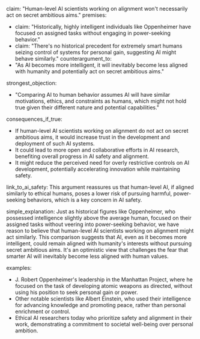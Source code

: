 claim: "Human-level AI scientists working on alignment won't necessarily act on secret ambitious aims."
premises:
  - claim: "Historically, highly intelligent individuals like Oppenheimer have focused on assigned tasks without engaging in power-seeking behavior."
  - claim: "There's no historical precedent for extremely smart humans seizing control of systems for personal gain, suggesting AI might behave similarly."
counterargument_to:
  - "As AI becomes more intelligent, it will inevitably become less aligned with humanity and potentially act on secret ambitious aims."

strongest_objection:
  - "Comparing AI to human behavior assumes AI will have similar motivations, ethics, and constraints as humans, which might not hold true given their different nature and potential capabilities."

consequences_if_true:
  - If human-level AI scientists working on alignment do not act on secret ambitious aims, it would increase trust in the development and deployment of such AI systems.
  - It could lead to more open and collaborative efforts in AI research, benefiting overall progress in AI safety and alignment.
  - It might reduce the perceived need for overly restrictive controls on AI development, potentially accelerating innovation while maintaining safety.

link_to_ai_safety: This argument reassures us that human-level AI, if aligned similarly to ethical humans, poses a lower risk of pursuing harmful, power-seeking behaviors, which is a key concern in AI safety.

simple_explanation: Just as historical figures like Oppenheimer, who possessed intelligence slightly above the average human, focused on their assigned tasks without veering into power-seeking behavior, we have reason to believe that human-level AI scientists working on alignment might act similarly. This comparison suggests that AI, even as it becomes more intelligent, could remain aligned with humanity's interests without pursuing secret ambitious aims. It's an optimistic view that challenges the fear that smarter AI will inevitably become less aligned with human values.

examples:
  - J. Robert Oppenheimer's leadership in the Manhattan Project, where he focused on the task of developing atomic weapons as directed, without using his position to seek personal gain or power.
  - Other notable scientists like Albert Einstein, who used their intelligence for advancing knowledge and promoting peace, rather than personal enrichment or control.
  - Ethical AI researchers today who prioritize safety and alignment in their work, demonstrating a commitment to societal well-being over personal ambition.